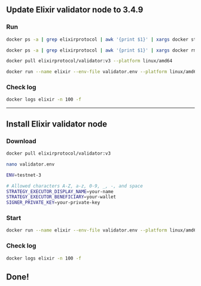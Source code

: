## Update Elixir validator node to 3.4.9
### Run 
```Bash
docker ps -a | grep elixirprotocol | awk '{print $1}' | xargs docker stop
```
```Bash
docker ps -a | grep elixirprotocol | awk '{print $1}' | xargs docker rm
```
```Bash
docker pull elixirprotocol/validator:v3 --platform linux/amd64
```
```Bash
docker run --name elixir --env-file validator.env --platform linux/amd64 -p 17690:17690 --restart unless-stopped elixirprotocol/validator:v3
```
### Check log
```Bash
docker logs elixir -n 100 -f
```
---------------------------------------------------------------------------------------------------------
## Install Elixir validator node
### Download 
```Bash
docker pull elixirprotocol/validator:v3
```
```Bash
nano validator.env
```
```Bash
ENV=testnet-3

# Allowed characters A-Z, a-z, 0-9, _, -, and space
STRATEGY_EXECUTOR_DISPLAY_NAME=your-name
STRATEGY_EXECUTOR_BENEFICIARY=your-wallet
SIGNER_PRIVATE_KEY=your-private-key

```
### Start 
```Bash
docker run --name elixir --env-file validator.env --platform linux/amd64 -p 17690:17690 --restart unless-stopped elixirprotocol/validator:v3
```
### Check log
```Bash
docker logs elixir -n 100 -f
```

## Done!

